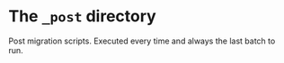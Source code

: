 # The `_post` directory
Post migration scripts. Executed every time and always the last batch to run.